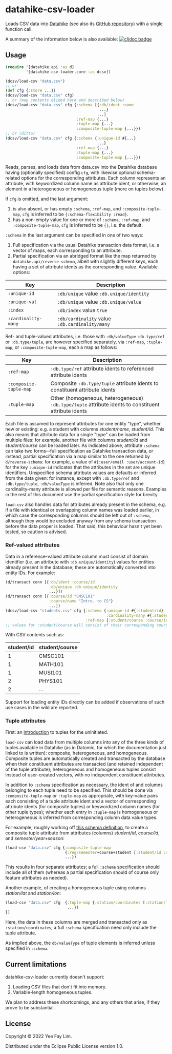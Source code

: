 # datahike-csv-loader

Loads CSV data into [Datahike](https://datahike.io) (see also its [GitHub repository](https://github.com/replikativ/datahike)) with a single function call.

A summary of the information below is also available: [![cljdoc badge](https://cljdoc.org/badge/io.replikativ/datahike-csv-loader)](https://cljdoc.org/d/io.replikativ/datahike-csv-loader)

## Usage

``` clojure
(require '[datahike.api :as d]
         '[datahike-csv-loader.core :as dcsv])

(dcsv/load-csv "data.csv")
;; or
(def cfg {:store ...})
(dcsv/load-csv "data.csv" cfg)
;; or (map contents elided here and described below)
(dcsv/load-csv "data.csv" cfg {:schema [{:db/ident :name
                                         ...}
                                        ...]
                               :ref-map {...}
                               :tuple-map {...}
                               :composite-tuple-map {...}})
;; or (ditto)
(dcsv/load-csv "data.csv" cfg {:schema {:unique-id #{...}
                                        ...}
                               :ref-map {...}
                               :tuple-map {...}
                               :composite-tuple-map {...}})
```

Reads, parses, and loads data from data.csv into the Datahike database having (optionally specified) config `cfg`, with likewise optional schema-related options for the corresponding attributes. Each column represents an attribute, with keywordized column name as attribute ident, or otherwise, an element in a heterogeneous or homogeneous tuple (more on tuples below).

If `cfg` is omitted, and the last argument:
1. is also absent, or has empty `:schema`, `:ref-map`, and `:composite-tuple-map`, `cfg` is inferred to be `{:schema-flexibility :read}`.
2. has a non-empty value for one or more of `:schema`, `:ref-map`, and `:composite-tuple-map`, `cfg` is inferred to be `{}`, i.e. the default.

`:schema` in the last argument can be specified in one of two ways:
1. Full specification via the usual Datahike transaction data format, i.e. a vector of maps, each corresponding to an attribute.
2. Partial specification via an abridged format like the map returned by `datahike.api/reverse-schema`, albeit with slightly different keys, each having a set of attribute idents as the corresponding value. Available options:

| Key                 | Description   |
|---------------------|---------------|
| `:unique-id`        | `:db/unique` value `:db.unique/identity`
| `:unique-val`       | `:db/unique` value `:db.unique/value`
| `:index`            | `:db/index` value `true`
| `:cardinality-many` | `:db/cardinality` value `:db.cardinality/many`

Ref- and tuple-valued attributes, i.e. those with `:db/valueType` `:db.type/ref` or `:db.type/tuple`, are however specified separately, via `:ref-map`, `:tuple-map`, or `:composite-tuple-map`, each a map as follows:

| Key                     | Description   |
|-------------------------|---------------|
| `:ref-map`              | `:db.type/ref` attribute idents to referenced attribute idents
| `:composite-tuple-map`  | Composite `:db.type/tuple` attribute idents to constituent attribute idents
| `:tuple-map`            | Other (homogeneous, heterogeneous) `:db.type/tuple` attribute idents to constituent attribute idents

Each file is assumed to represent attributes for one entity "type", whether new or existing: e.g. a student with columns _student/name_, _student/id_. This also means that attribute data for a single "type" can be loaded from multiple files: for example, another file with columns _student/id_ and _student/course_ can be loaded later. As indicated above, attribute `:schema` can take two forms--full specification as Datahike transaction data, or instead, partial specification via a map similar to the one returned by `d/reverse-schema`: for example, a value of `#{:user/email :user/account-id}` for the key `:unique-id` indicates that the attributes in the set are unique identifiers. Unspecified schema attribute values are defaults or inferred from the data given: for instance, except with `:db.type/ref` and `:db.type/tuple`, `:db/valueType` is inferred. Note also that only one cardinality-many attribute is allowed per file for semantic reasons. Examples in the rest of this document use the partial specification style for brevity.

`load-csv` also handles data for attributes already present in the schema, e.g. if a file with identical or overlapping column names was loaded earlier, in which case the corresponding columns should be left out of `:schema`, although they would be excluded anyway from any schema transaction before the data proper is loaded. That said, this behaviour hasn't yet been tested, so caution is advised.

### Ref-valued attributes

Data in a reference-valued attribute column must consist of domain identifier (i.e. an attribute with `:db.unique/identity`) values for entities already present in the database; these are automatically converted into entity IDs. For example:

``` clojure
(d/transact conn [{:db/ident :course/id
                   :db/unique :db.unique/identity
                   ...}])
(d/transact conn [{:course/id "CMSC101"
                   :course/name "Intro. to CS"}
                   ...])
(dcsv/load-csv "students.csv" cfg {:schema {:unique-id #{:student/id}
                                            :cardinality-many #{:student/course}}
                                   :ref-map {:student/course :course/id}})
;; values for :student/course will consist of their corresponding course entity IDs 
```
With CSV contents such as:

| student/id | student/course |
|------------|----------------|
| 1          | CMSC101        |
| 1          | MATH101        |
| 1          | MUSI101        |
| 2          | PHYS101        |
| 2          | ...            |

Support for loading entity IDs directly can be added if observations of such use cases in the wild are reported.

### Tuple attributes

First: an [introduction](https://docs.datomic.com/on-prem/schema/schema.html#tuples) to tuples for the uninitiated.

`load-csv` can load data from multiple columns into any of the three kinds of tuples available in Datahike (as in Datomic, for which the documentation just linked to is written): composite, heterogeneous, and homogeneous. Composite tuples are automatically created and transacted by the database when their constituent attributes are transacted (and retained independent of the tuple attribute); heterogeneous and homogeneous tuples consist instead of user-created vectors, with no independent constituent attributes. 

In addition to `:schema` specification as necessary, the ident of and columns belonging to each tuple need to be specified. This should be done via `:composite-tuple-map` or `:tuple-map` as appropriate, with key-value pairs each consisting of a tuple attribute ident and a vector of corresponding attribute idents (for composite tuples) or keywordized column names (for other tuple types); whether each entry in `:tuple-map` is homogeneous or heterogeneous is inferred from corresponding column data value types.

For example, roughly working off [this schema definition](https://docs.datomic.com/on-prem/schema/schema.html#composite-tuples), to create a composite tuple attribute from attributes (columns) _student/id_, _course/id_, and _semester/year+season_:
``` clojure
(load-csv "data.csv" cfg {:composite-tuple-map
                          {:reg/semester+course+student [:student/id :course/id :semester/year+season]}
                          ...})
```
This results in four separate attributes; a full `:schema` specification should include all of them (whereas a partial specification should of course only feature attributes as needed).

Another example, of creating a homogeneous tuple using columns _station/lat_ and _station/lon_:
``` clojure
(load-csv "data.csv" cfg  {:tuple-map {:station/coordinates [:station/lat :station/lon]}
                           ...})
})
```
Here, the data in these columns are merged and transacted only as `:station/coordinates`; a full `:schema` specification need only include the tuple attribute.

As implied above, the `db/valueType` of tuple elements is inferred unless specified in `:schema`.

## Current limitations

datahike-csv-loader currently doesn't support:
1. Loading CSV files that don't fit into memory.
2. Variable-length homogeneous tuples.

We plan to address these shortcomings, and any others that arise, if they prove to be substantial.

## License

Copyright © 2022 Yee Fay Lim.

Distributed under the Eclipse Public License version 1.0.
